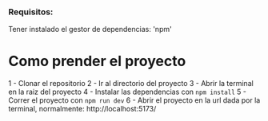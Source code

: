 ### Requisitos:
Tener instalado el gestor de dependencias: 'npm'

# Como prender el proyecto
1 - Clonar el repositorio
2 - Ir al directorio del proyecto
3 - Abrir la terminal en la raiz del proyecto
4 - Instalar las dependencias con `npm install`
5 - Correr el proyecto con `npm run dev`
6 - Abrir el proyecto en la url dada por la terminal, normalmente: http://localhost:5173/
